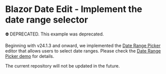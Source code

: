 
# Blazor Date Edit - Implement the date range selector

⛔ DEPRECATED. This example was deprecated. 

Beginning with v24.1.3 and onward, we implemented the [Date Range Picker](https://docs.devexpress.com/Blazor/DevExpress.Blazor.DxDateRangePicker-1) editor that allows users to select date ranges. Please check the [Date Range Picker demo](https://demos.devexpress.com/blazor/DateRangePicker) for details.

The current repository will not be updated in the future.
